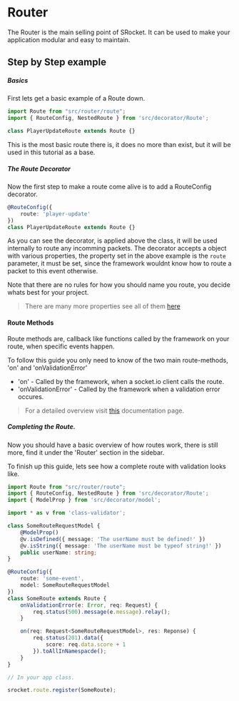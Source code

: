 # Router

The Router is the main selling point of SRocket. It can be used to make your application modular and easy to maintain.

## Step by Step example

##### Basics

First lets get a basic example of a Route down.

```ts
import Route from "src/router/route";
import { RouteConfig, NestedRoute } from 'src/decorator/Route';

class PlayerUpdateRoute extends Route {} 
```

This is the most basic route there is, it does no more than exist, but it will be used in this tutorial as a base.

##### The Route Decorator

Now the first step to make a route come alive is to add a RouteConfig decorator.

```ts
@RouteConfig({
	route: 'player-update'
})
class PlayerUpdateRoute extends Route {}
```

As you can see the decorator, is applied above the class, it will be used internally to route any incomming packets.
The decorator accepts a object with various properties, the property set in the above example is the ``` route ``` parameter, it must be set,
since the framework wouldnt know how to route a packet to this event otherwise. 

Note that there are no rules for how you should name you route, you decide whats best for your project.

> There are many more properties see all of them [here](https://github.com/FetzenRndy/SRocket/blob/master/lib/src/router/RouteConfig.ts)

#### Route Methods

Route methods are, callback like functions called by the framework on your route, when specific events happen.

To follow this guide you only need to know of the two main route-methods, 'on' and 'onValidationError'

- 'on' - Called by the framework, when a socket.io client calls the route.
- 'onValidationError' - Called by the framework when a validation error occures.

> For a detailed overview visit [this](route-methods.md) documentation page.

##### Completing the Route.

Now you should have a basic overview of how routes work, there is still more, find it under the 'Router' section in the sidebar.

To finish up this guide, lets see how a complete route with validation looks like.

```ts
import Route from "src/router/route";
import { RouteConfig, NestedRoute } from 'src/decorator/Route';
import { ModelProp } from 'src/decorator/model';

import * as v from 'class-validator';

class SomeRouteRequestModel {
	@ModelProp()
	@v.isDefined({ message: 'The userName must be defined!' })
	@v.isString({ message: 'The userName must be typeof string!' })
	public userName: string;
}

@RouteConfig({
	route: 'some-event',
	model: SomeRouteRequestModel
})
class SomeRoute extends Route {
	onValidationError(e: Error, req: Request) {
		req.status(500).message(e.message).relay();
	}

	on(req: Request<SomeRouteRequestModel>, res: Reponse) {
		req.status(201).data({
			score: req.data.score + 1
		}).toAllInNamespacde();
	}
}

// In your app class.

srocket.route.register(SomeRoute);

```
